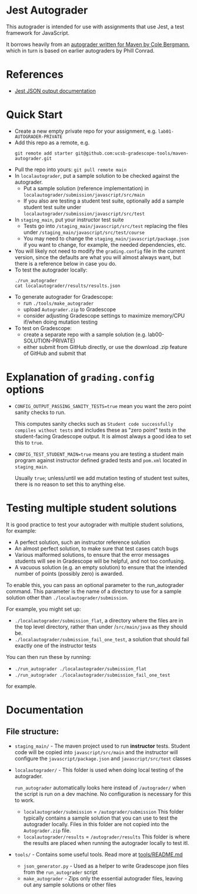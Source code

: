 # Jest Autograder

This autograder is intended for use with assignments that use Jest,
a test framework for JavaScript.

It borrows heavily from an [autograder written for Maven
by Cole Bergmann](https://github.com/ucsb-gradescope-tools/maven-autograder), which in turn is based on earlier autograders by Phill Conrad.


# References

* [Jest JSON output documentation](https://jestjs.io/docs/en/configuration#testresultsprocessor-string)


# Quick Start

* Create a new empty private repo for your assignment, e.g. `lab01-AUTOGRADER-PRIVATE`
* Add this repo as a remote, e.g.
  ```
  git remote add starter git@github.com:ucsb-gradescope-tools/maven-autograder.git
  ```
* Pull the  repo into yours: `git pull remote main`
* In `localautograder`, put a sample solution to be checked against the autograder.
  * Put a sample solution (reference implementation) in `localautograder/submission/javascript/src/main`
  * If you also are testing a student test suite, optionally add a sample student test suite under
    `localautograder/submission/javascript/src/test`
* In `staging_main`, put your instructor test suite
  * Tests go into `/staging_main/javascript/src/test` replacing
    the files under `/staging_main/javascript/src/test/course`
  * You may need to change the `staging_main/javascript/package.json` if you want to change, for example, the needed dependencies, etc.
* You will likely not need to modify the `grading.config` file in the current
  version, since the defaults are what you will almost always want, but
  there is a reference below in case you do.
* To test the autograder locally:
  ```
  ./run_autograder
  cat localautograder/results/results.json
  ```
* To generate autograder for Gradescope:
  - run `./tools/make_autograder`
  - upload `Autograder.zip` to Gradescope
  - consider adjusting Gradescope settings to maximize memory/CPU if/when doing mutation testing
* To test on Gradescope:
  - create a separate repo with a sample solution (e.g. lab00-SOLUTION-PRIVATE)
  - either submit from GitHub directly, or use the download .zip feature of GitHub and submit that

# Explanation of `grading.config` options
  
* `CONFIG_OUTPUT_PASSING_SANITY_TESTS=true` mean you want the zero point sanity checks to run.

  This computes sanity checks such as `Student code successfully compiles without tests` and includes
  these as "zero point" tests in the student-facing Gradescope output.
  It is almost always a good idea to set this to `true`.

* `CONFIG_TEST_STUDENT_MAIN=true` means you are testing a student main program against instructor defined
  graded tests and `pom.xml` located in `staging_main`.
  
  Usually `true`; unless/until we add mutation testing of student
  test suites, there is no reason to set this to anything else.

# Testing multiple student solutions

It is good practice to test your autograder with multiple student solutions, for example:

* A perfect solution, such an instructor reference solution
* An almost perfect solution, to make sure that test cases catch bugs
* Various malformed solutions, to ensure that the error messages students will see in Gradescope
  will be helpful, and not too confusing.
* A vacuous solution (e.g. an empty solution) to ensure that the intended number of points
  (possibly zero) is awarded.

To enable this, you can pass an optional parameter to the run_autograder command.  This parameter
is the name of a directory to use for a sample solution other than `./localautograder/submission`.

For example, you might set up:

* `./localautograder/submission_flat`, a directory where the files are in the top level directory, rather
  than under /`src/main/java` as they should be.
* `./localautograder/submission_fail_one_test`, a solution that should fail exactly one of the instructor tests

You can then run these by running:
* `./run_autograder ./localautograder/submission_flat`
* `./run_autograder ./localautograder/submission_fail_one_test`

for example.

# Documentation

## File structure:

- `staging_main/` - The maven project used to run **instructor** tests. 
  Student code will be copied into `javascript/src/main` and the instructor will configure the `javascript/package.json` and `javascript/src/test` classes

- `localautograder/` - This folder is used when doing local testing
  of the autograder.

  `run_autograder` automatically looks here instead of `/autograder/` when the script is run on a dev machine. No configuration is necessary for this to work.
    - `localautograder/submission` = `/autograder/submission`
      This folder typically contains a sample solution that you can
      use to test the autograder locally.   Files in this folder are
      not copied into the `Autograder.zip` file.
    - `localautograder/results` = `/autograder/results`
      This folder is where the results are placed when running the 
      autograder locally to test itl.
- `tools/` - Contains some useful tools. Read more at [tools/README.md](tools/README.md)
    - `json_generator.py` - Used as a helper to write Gradescope json files from the `run_autograder` script
    - `make_autograder` - Zips only the essential autograder files, leaving out any sample solutions or other files


